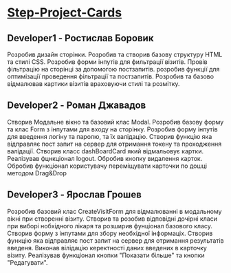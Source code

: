 # [Step-Project-Cards](https://yaroslavhroshev.github.io/Step-Project-Cards/)
## Developer1 - Ростислав Боровик
Розробив дизайн сторінки.
Розробив та створив базову структуру HTML та стилі CSS.
Розробив форми інпутів для фильтрації візитів.
Провів фільтрацію на сторінці за допомогою постзапитів.
розробив функції  для оптимізації проведення фільтрації та постзапитів.
Розробив та базово відмалював картики візитів враховуючи стилі та розмітку.


## Developer2 - Роман Джавадов
Створив Модальне вікно та базовий клас Modal.
Розробив базову форму та клас Form з інпутами для входу на сторінку.
Розробив форму інпутів для введення логіну та паролю, та їх валідацію.
Створив функцію яка відправляє пост запит на сервер для отримання токену та проходження  валідації.
Створив класс dashBoardCard який відмальовує картки.
Реалізував фцнкціонал logout. 
Обробив кнопку видалення карток.  
Обробив  функціонал користувачу переміщувати карточки по дошці методом Drag&Drop


## Developer3 - Ярослав Грошев
Розробив базовий клас CreateVisitForm для відмалюванні в модальному вікні при створенні візиту.
Створив та розобив відповідні дочірні класи при виборі нобхідного лікаря та розширив фунціонал базового класу.
Створив форму з інпутами для збору необхідної інформаціх.
Створив функцію яка відправляє пост запит на сервер для отримання результатів введеня.
Виконав вілідацію керектності даних введених  в карточку  візиту.
Реалізував функціонал кнопки "Показати більше" та кнопки "Редагувати".
